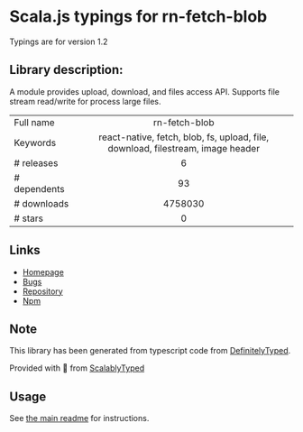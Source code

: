 
# Scala.js typings for rn-fetch-blob

Typings are for version 1.2

## Library description:
A module provides upload, download, and files access API. Supports file stream read/write for process large files.

|                    |                 |
| ------------------ | :-------------: |
| Full name          | rn-fetch-blob |
| Keywords           | react-native, fetch, blob, fs, upload, file, download, filestream, image header |
| # releases         | 6 |
| # dependents       | 93 |
| # downloads        | 4758030 |
| # stars            | 0 |

## Links
- [Homepage](https://github.com/joltup/rn-fetch-blob#readme)
- [Bugs](https://github.com/joltup/rn-fetch-blob/issues)
- [Repository](https://github.com/joltup/rn-fetch-blob)
- [Npm](https://www.npmjs.com/package/rn-fetch-blob)
    


## Note
This library has been generated from typescript code from [DefinitelyTyped](https://definitelytyped.org).

Provided with :purple_heart: from [ScalablyTyped](https://github.com/oyvindberg/ScalablyTyped)

## Usage
See [the main readme](../../readme.md) for instructions.



